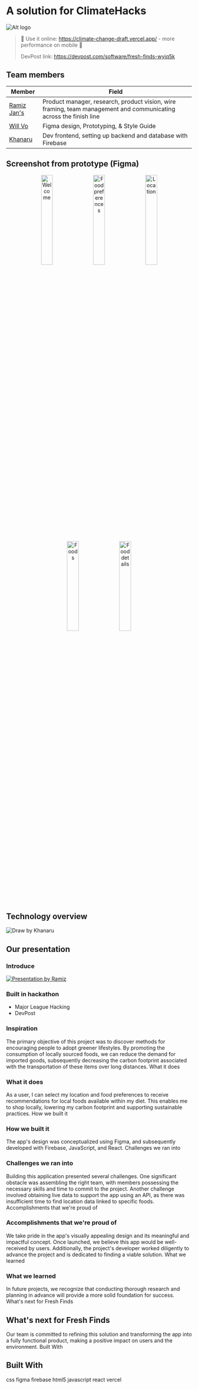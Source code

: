 # A solution for ClimateHacks

![Alt logo](https://user-images.githubusercontent.com/74447462/234064032-fcb23678-831f-4155-b77b-f25a4f1f7d93.png)

> 🌟 Use it online: https://climate-change-draft.vercel.app/ - more performance on mobile 📱
>
> DevPost link: https://devpost.com/software/fresh-finds-wyiq5k

## Team members
|Member|Field|
|-|-|
|[Ramiz Jan's](https://devpost.com/rjanl8r)|Product manager, research, product vision, wire framing, team management and communicating across the finish line|
|[Will Vo](https://devpost.com/willnguyenvo)|Figma design, Prototyping, & Style Guide|
|[Khanaru](https://devpost.com/Khanaru220)|Dev frontend, setting up backend and database with Firebase|

## Screenshot from prototype (Figma)

<div align="middle" aria-label="Designed by Will Vo">
  <img align="center" width="25%" src="https://user-images.githubusercontent.com/74447462/234066340-55a5bbbd-da52-4b5f-be20-47ac7f34570f.png" alt="Welcome"/>
  &nbsp;&nbsp;
  <img align="center" width="25%" src="https://user-images.githubusercontent.com/74447462/234065154-dc963c04-aea2-42cf-aa0d-ea62dfc1db44.png" alt="Food preferences"/>
  &nbsp;&nbsp;
  <img align="center" width="25%" src="https://user-images.githubusercontent.com/74447462/234065146-4c4f3c63-c5d6-43ce-8285-ad8d421b6fc6.png"  alt="Location"/>
<br><br/>
  <img align="center" width="25%" src="https://user-images.githubusercontent.com/74447462/234065141-5afd05db-1e23-428c-8954-a536ee4cf66b.png"  alt="Foods"/>
  &nbsp;&nbsp;
  <img align="center" width="25%" src="https://user-images.githubusercontent.com/74447462/234065149-f70fcd77-6490-4f3c-ae8c-d4590a114418.png"  alt="Food details"/>
</div>

## Technology overview
![Draw by Khanaru](https://user-images.githubusercontent.com/74447462/233838944-045473ab-e69d-4d8a-a8db-32a002171982.png)

## Our presentation

### Introduce
[![Presentation by Ramiz](https://user-images.githubusercontent.com/74447462/234072154-82c9a7d2-a331-4f8d-9ea8-9d6be137ed91.png)](https://youtu.be/ubM7dP5CAnA)


### Built in hackathon
- Major League Hacking
- DevPost

### Inspiration

The primary objective of this project was to discover methods for encouraging people to adopt greener lifestyles. By promoting the consumption of locally sourced foods, we can reduce the demand for imported goods, subsequently decreasing the carbon footprint associated with the transportation of these items over long distances.
What it does

### What it does

As a user, I can select my location and food preferences to receive recommendations for local foods available within my diet. This enables me to shop locally, lowering my carbon footprint and supporting sustainable practices.
How we built it

### How we built it

The app's design was conceptualized using Figma, and subsequently developed with Firebase, JavaScript, and React.
Challenges we ran into

### Challenges we ran into

Building this application presented several challenges. One significant obstacle was assembling the right team, with members possessing the necessary skills and time to commit to the project. Another challenge involved obtaining live data to support the app using an API, as there was insufficient time to find location data linked to specific foods.
Accomplishments that we're proud of

### Accomplishments that we're proud of

We take pride in the app's visually appealing design and its meaningful and impactful concept. Once launched, we believe this app would be well-received by users. Additionally, the project's developer worked diligently to advance the project and is dedicated to finding a viable solution.
What we learned

### What we learned

In future projects, we recognize that conducting thorough research and planning in advance will provide a more solid foundation for success.
What's next for Fresh Finds

## What's next for Fresh Finds

Our team is committed to refining this solution and transforming the app into a fully functional product, making a positive impact on users and the environment.
Built With

## Built With

css figma firebase html5 javascript react vercel

